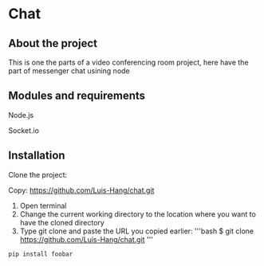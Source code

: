 # Chat

## About the project

This is one the parts of a video conferencing room project, here have the part of messenger chat usining node

## Modules and requirements

Node.js

Socket.io

## Installation 

Clone the project:

Copy: https://github.com/Luis-Hang/chat.git

1. Open terminal
2. Change the current working directory to the location where you want to have the cloned directory
3. Type git clone and paste the URL you copied earlier:
  '''bash
  $ git clone https://github.com/Luis-Hang/chat.git
'''
```bash
pip install foobar
```
